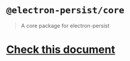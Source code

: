 # `@electron-persist/core`
> A core package for electron-persist

# [Check this document](https://github.com/Su-Yong/electron-persist)
